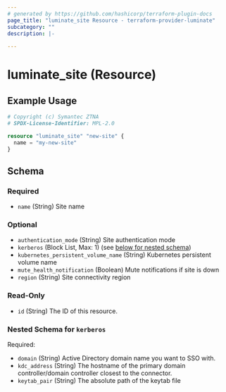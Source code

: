 ```yaml
---
# generated by https://github.com/hashicorp/terraform-plugin-docs
page_title: "luminate_site Resource - terraform-provider-luminate"
subcategory: ""
description: |-
  
---
```


# luminate_site (Resource)



## Example Usage

```terraform
# Copyright (c) Symantec ZTNA
# SPDX-License-Identifier: MPL-2.0

resource "luminate_site" "new-site" {
  name = "my-new-site"
}
```

<!-- schema generated by tfplugindocs -->
## Schema

### Required

- `name` (String) Site name

### Optional

- `authentication_mode` (String) Site authentication mode
- `kerberos` (Block List, Max: 1) (see [below for nested schema](#nestedblock--kerberos))
- `kubernetes_persistent_volume_name` (String) Kubernetes persistent volume name
- `mute_health_notification` (Boolean) Mute notifications if site is down
- `region` (String) Site connectivity region

### Read-Only

- `id` (String) The ID of this resource.

<a id="nestedblock--kerberos"></a>
### Nested Schema for `kerberos`

Required:

- `domain` (String) Active Directory domain name you want to SSO with.
- `kdc_address` (String) The hostname of the primary domain controller/domain controller closest to the connector.
- `keytab_pair` (String) The absolute path of the keytab file
